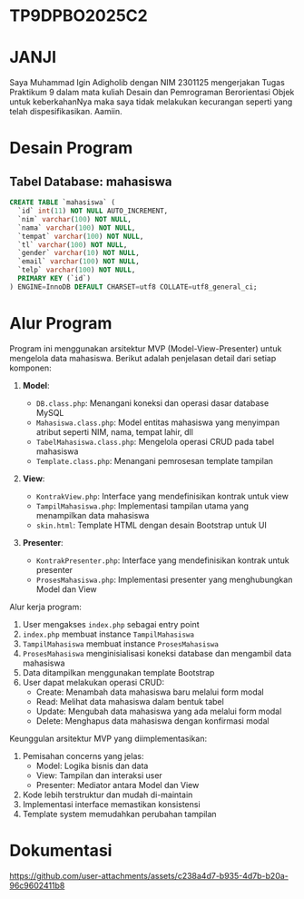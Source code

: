 # TP9DPBO2025C2

# JANJI

Saya Muhammad Igin Adigholib dengan NIM 2301125 mengerjakan Tugas Praktikum 9 dalam mata kuliah Desain dan Pemrograman Berorientasi Objek untuk keberkahanNya maka saya tidak melakukan kecurangan seperti yang telah dispesifikasikan. Aamiin.

# Desain Program

## Tabel Database: mahasiswa

```sql
CREATE TABLE `mahasiswa` (
  `id` int(11) NOT NULL AUTO_INCREMENT,
  `nim` varchar(100) NOT NULL,
  `nama` varchar(100) NOT NULL,
  `tempat` varchar(100) NOT NULL,
  `tl` varchar(100) NOT NULL,
  `gender` varchar(10) NOT NULL,
  `email` varchar(100) NOT NULL,
  `telp` varchar(100) NOT NULL,
  PRIMARY KEY (`id`)
) ENGINE=InnoDB DEFAULT CHARSET=utf8 COLLATE=utf8_general_ci;
```

# Alur Program

Program ini menggunakan arsitektur MVP (Model-View-Presenter) untuk mengelola data mahasiswa. Berikut adalah penjelasan detail dari setiap komponen:

1. **Model**:

   - `DB.class.php`: Menangani koneksi dan operasi dasar database MySQL
   - `Mahasiswa.class.php`: Model entitas mahasiswa yang menyimpan atribut seperti NIM, nama, tempat lahir, dll
   - `TabelMahasiswa.class.php`: Mengelola operasi CRUD pada tabel mahasiswa
   - `Template.class.php`: Menangani pemrosesan template tampilan

2. **View**:

   - `KontrakView.php`: Interface yang mendefinisikan kontrak untuk view
   - `TampilMahasiswa.php`: Implementasi tampilan utama yang menampilkan data mahasiswa
   - `skin.html`: Template HTML dengan desain Bootstrap untuk UI

3. **Presenter**:
   - `KontrakPresenter.php`: Interface yang mendefinisikan kontrak untuk presenter
   - `ProsesMahasiswa.php`: Implementasi presenter yang menghubungkan Model dan View

Alur kerja program:

1. User mengakses `index.php` sebagai entry point
2. `index.php` membuat instance `TampilMahasiswa`
3. `TampilMahasiswa` membuat instance `ProsesMahasiswa`
4. `ProsesMahasiswa` menginisialisasi koneksi database dan mengambil data mahasiswa
5. Data ditampilkan menggunakan template Bootstrap
6. User dapat melakukan operasi CRUD:
   - Create: Menambah data mahasiswa baru melalui form modal
   - Read: Melihat data mahasiswa dalam bentuk tabel
   - Update: Mengubah data mahasiswa yang ada melalui form modal
   - Delete: Menghapus data mahasiswa dengan konfirmasi modal

Keunggulan arsitektur MVP yang diimplementasikan:

1. Pemisahan concerns yang jelas:
   - Model: Logika bisnis dan data
   - View: Tampilan dan interaksi user
   - Presenter: Mediator antara Model dan View
2. Kode lebih terstruktur dan mudah di-maintain
3. Implementasi interface memastikan konsistensi
4. Template system memudahkan perubahan tampilan

# Dokumentasi

https://github.com/user-attachments/assets/c238a4d7-b935-4d7b-b20a-96c9602411b8




